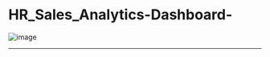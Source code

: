 # HR_Sales_Analytics-Dashboard-

![image](https://github.com/Anirban3456/HR_Sales_Analytics-Dashboard-/assets/118114203/46442ccd-0766-4307-a2bd-38e0724eaad0)

<hr />
<br />
